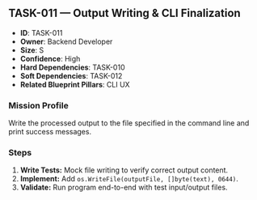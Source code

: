 ## TASK-011 — Output Writing & CLI Finalization

- **ID**: TASK-011  
- **Owner**: Backend Developer  
- **Size**: S  
- **Confidence**: High  
- **Hard Dependencies**: TASK-010  
- **Soft Dependencies**: TASK-012  
- **Related Blueprint Pillars**: CLI UX

### Mission Profile
Write the processed output to the file specified in the command line and print success messages.

### Steps
1. **Write Tests:** Mock file writing to verify correct output content.  
2. **Implement:** Add `os.WriteFile(outputFile, []byte(text), 0644)`.  
3. **Validate:** Run program end-to-end with test input/output files.